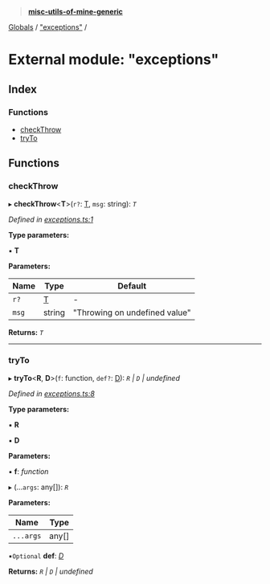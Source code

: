 > **[misc-utils-of-mine-generic](../README.md)**

[Globals](../globals.md) / ["exceptions"](_exceptions_.md) /

# External module: "exceptions"

## Index

### Functions

* [checkThrow](_exceptions_.md#checkthrow)
* [tryTo](_exceptions_.md#tryto)

## Functions

###  checkThrow

▸ **checkThrow**<**T**>(`r?`: [T](), `msg`: string): *`T`*

*Defined in [exceptions.ts:1](https://github.com/cancerberoSgx/misc-utils-of-mine/blob/b63bcad/misc-utils-of-mine-generic/src/exceptions.ts#L1)*

**Type parameters:**

▪ **T**

**Parameters:**

Name | Type | Default |
------ | ------ | ------ |
`r?` | [T]() | - |
`msg` | string | "Throwing on undefined value" |

**Returns:** *`T`*

___

###  tryTo

▸ **tryTo**<**R**, **D**>(`f`: function, `def?`: [D]()): *`R` | `D` | undefined*

*Defined in [exceptions.ts:8](https://github.com/cancerberoSgx/misc-utils-of-mine/blob/b63bcad/misc-utils-of-mine-generic/src/exceptions.ts#L8)*

**Type parameters:**

▪ **R**

▪ **D**

**Parameters:**

▪ **f**: *function*

▸ (...`args`: any[]): *`R`*

**Parameters:**

Name | Type |
------ | ------ |
`...args` | any[] |

▪`Optional`  **def**: *[D]()*

**Returns:** *`R` | `D` | undefined*